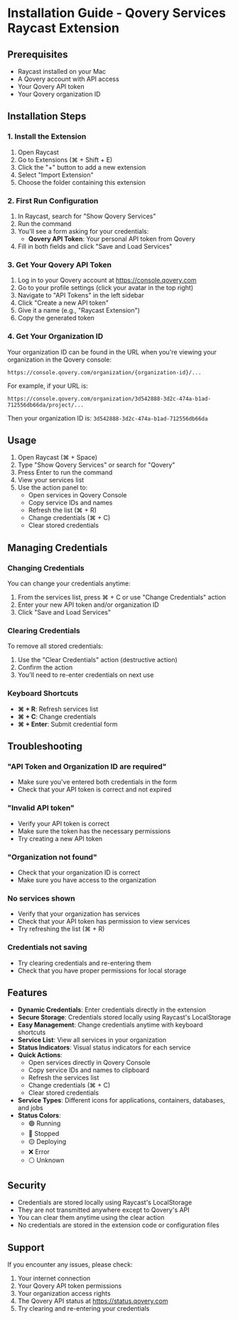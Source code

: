 # Installation Guide - Qovery Services Raycast Extension

## Prerequisites

- Raycast installed on your Mac
- A Qovery account with API access
- Your Qovery API token
- Your Qovery organization ID

## Installation Steps

### 1. Install the Extension

1. Open Raycast
2. Go to Extensions (⌘ + Shift + E)
3. Click the "+" button to add a new extension
4. Select "Import Extension"
5. Choose the folder containing this extension

### 2. First Run Configuration

1. In Raycast, search for "Show Qovery Services"
2. Run the command
3. You'll see a form asking for your credentials:
   - **Qovery API Token**: Your personal API token from Qovery
4. Fill in both fields and click "Save and Load Services"

### 3. Get Your Qovery API Token

1. Log in to your Qovery account at https://console.qovery.com
2. Go to your profile settings (click your avatar in the top right)
3. Navigate to "API Tokens" in the left sidebar
4. Click "Create a new API token"
5. Give it a name (e.g., "Raycast Extension")
6. Copy the generated token

### 4. Get Your Organization ID

Your organization ID can be found in the URL when you're viewing your organization in the Qovery console:

```
https://console.qovery.com/organization/{organization-id}/...
```

For example, if your URL is:

```
https://console.qovery.com/organization/3d542888-3d2c-474a-b1ad-712556db66da/project/...
```

Then your organization ID is: `3d542888-3d2c-474a-b1ad-712556db66da`

## Usage

1. Open Raycast (⌘ + Space)
2. Type "Show Qovery Services" or search for "Qovery"
3. Press Enter to run the command
4. View your services list
5. Use the action panel to:
   - Open services in Qovery Console
   - Copy service IDs and names
   - Refresh the list (⌘ + R)
   - Change credentials (⌘ + C)
   - Clear stored credentials

## Managing Credentials

### Changing Credentials

You can change your credentials anytime:

1. From the services list, press ⌘ + C or use "Change Credentials" action
2. Enter your new API token and/or organization ID
3. Click "Save and Load Services"

### Clearing Credentials

To remove all stored credentials:

1. Use the "Clear Credentials" action (destructive action)
2. Confirm the action
3. You'll need to re-enter credentials on next use

### Keyboard Shortcuts

- **⌘ + R**: Refresh services list
- **⌘ + C**: Change credentials
- **⌘ + Enter**: Submit credential form

## Troubleshooting

### "API Token and Organization ID are required"

- Make sure you've entered both credentials in the form
- Check that your API token is correct and not expired

### "Invalid API token"

- Verify your API token is correct
- Make sure the token has the necessary permissions
- Try creating a new API token

### "Organization not found"

- Check that your organization ID is correct
- Make sure you have access to the organization

### No services shown

- Verify that your organization has services
- Check that your API token has permission to view services
- Try refreshing the list (⌘ + R)

### Credentials not saving

- Try clearing credentials and re-entering them
- Check that you have proper permissions for local storage

## Features

- **Dynamic Credentials**: Enter credentials directly in the extension
- **Secure Storage**: Credentials stored locally using Raycast's LocalStorage
- **Easy Management**: Change credentials anytime with keyboard shortcuts
- **Service List**: View all services in your organization
- **Status Indicators**: Visual status indicators for each service
- **Quick Actions**:
  - Open services directly in Qovery Console
  - Copy service IDs and names to clipboard
  - Refresh the services list
  - Change credentials (⌘ + C)
  - Clear stored credentials
- **Service Types**: Different icons for applications, containers, databases, and jobs
- **Status Colors**:
  - 🟢 Running
  - 🔴 Stopped
  - 🟡 Deploying
  - ❌ Error
  - ⚪ Unknown

## Security

- Credentials are stored locally using Raycast's LocalStorage
- They are not transmitted anywhere except to Qovery's API
- You can clear them anytime using the clear action
- No credentials are stored in the extension code or configuration files

## Support

If you encounter any issues, please check:

1. Your internet connection
2. Your Qovery API token permissions
3. Your organization access rights
4. The Qovery API status at https://status.qovery.com
5. Try clearing and re-entering your credentials
